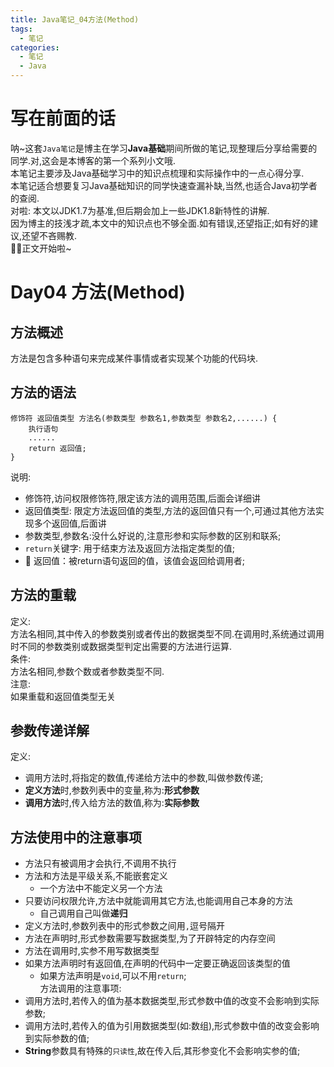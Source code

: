 ```yaml
---
title: Java笔记_04方法(Method)
tags:
  - 笔记
categories:
  - 笔记
  - Java
---
```


# 写在前面的话  
呐~这套`Java笔记`是博主在学习**Java基础**期间所做的笔记,现整理后分享给需要的同学.对,这会是本博客的第一个系列小文哦.  
本笔记主要涉及Java基础学习中的知识点梳理和实际操作中的一点心得分享.  
本笔记适合想要复习Java基础知识的同学快速查漏补缺,当然,也适合Java初学者的查阅.  
对啦: 本文以JDK1.7为基准,但后期会加上一些JDK1.8新特性的讲解.  
因为博主的技浅才疏,本文中的知识点也不够全面.如有错误,还望指正;如有好的建议,还望不吝赐教.  
🐱‍👤正文开始啦~  


# Day04 方法(Method)

## 方法概述
方法是包含多种语句来完成某件事情或者实现某个功能的代码块.  

## 方法的语法  
```
修饰符 返回值类型 方法名(参数类型 参数名1,参数类型 参数名2,......) {
	执行语句
	......
	return 返回值;
}
```
说明: 
- 修饰符,访问权限修饰符,限定该方法的调用范围,后面会详细讲
- 返回值类型: 限定方法返回值的类型,方法的返回值只有一个,可通过其他方法实现多个返回值,后面讲
- 参数类型,参数名:没什么好说的,注意形参和实际参数的区别和联系;
- `return`关键字: 用于结束方法及返回方法指定类型的值;
- 	返回值：被return语句返回的值，该值会返回给调用者;

## 方法的重载
定义:   
方法名相同,其中传入的参数类别或者传出的数据类型不同.在调用时,系统通过调用时不同的参数类别或数据类型判定出需要的方法进行运算.   
条件:  
方法名相同,参数个数或者参数类型不同.  
注意:  
如果重载和返回值类型无关  

## 参数传递详解
定义:  
- 调用方法时,将指定的数值,传递给方法中的参数,叫做参数传递;
- **定义方法**时,参数列表中的变量,称为:**形式参数**
- **调用方法**时,传入给方法的数值,称为:**实际参数**
	
	
## 方法使用中的注意事项
- 方法只有被调用才会执行,不调用不执行
- 方法和方法是平级关系,不能嵌套定义
	- 一个方法中不能定义另一个方法
- 只要访问权限允许,方法中就能调用其它方法,也能调用自己本身的方法
	- 自己调用自己叫做**递归**
- 定义方法时,参数列表中的形式参数之间用`,`逗号隔开
- 方法在声明时,形式参数需要写数据类型,为了开辟特定的内存空间
- 方法在调用时,实参不用写数据类型
- 如果方法声明时有返回值,在声明的代码中一定要正确返回该类型的值
	- 如果方法声明是`void`,可以不用`return`;  
方法调用的注意事项:  
- 调用方法时,若传入的值为基本数据类型,形式参数中值的改变不会影响到实际参数;
- 调用方法时,若传入的值为引用数据类型(如:数组),形式参数中值的改变会影响到实际参数的值;
- **String**参数具有特殊的`只读性`,故在传入后,其形参变化不会影响实参的值;